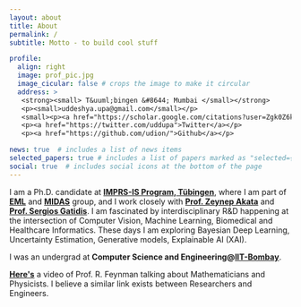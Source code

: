 ```yaml
---
layout: about
title: About
permalink: /
subtitle: Motto - to build cool stuff

profile:
  align: right
  image: prof_pic.jpg
  image_cicular: false # crops the image to make it circular
  address: >
   <strong><small> T&uuml;bingen &#8644; Mumbai </small></strong>
   <p><small>uddeshya.upa@gmail.com</small></p>
   <small><p><a href="https://scholar.google.com/citations?user=Zgk0Z6kAAAAJ&hl=en">Google Scholar</a></p>
   <p><a href="https://twitter.com/uddupa">Twitter</a></p>
   <p><a href="https://github.com/udion/">Github</a></p>

news: true  # includes a list of news items
selected_papers: true # includes a list of papers marked as "selected={true}"
social: true  # includes social icons at the bottom of the page
---
```


I am a Ph.D. candidate at [**IMPRS-IS Program, T&uuml;bingen**](https://imprs.is.mpg.de/), where I am part of [**EML**](https://eml-unitue.de/) and [**MIDAS**](http://midaslab.org/) group, and I work closely with [**Prof. Zeynep Akata**](https://eml-unitue.de/people/zeynep-akata) and [**Prof. Sergios Gatidis**](https://www.medizin.uni-tuebingen.de/de/das-klinikum/mitarbeiter/profil/1479).
I am fascinated by interdisciplinary R&D happening at the intersection of 
Computer Vision, Machine Learning, Biomedical and Healthcare Informatics.
These days I am exploring Bayesian Deep Learning, Uncertainty Estimation, Generative models, Explainable AI (XAI).

I was an undergrad at **Computer Science and Engineering@[IIT-Bombay](https://www.iitb.ac.in/)**. 

**[Here's](https://www.youtube.com/watch?v=obCjODeoLVw)** a video of Prof. R. Feynman talking about Mathematicians and Physicists.
I believe a similar link exists between Researchers and Engineers.